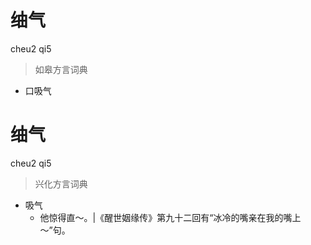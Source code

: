# 䌷气
cheu2 qi5
> 如皋方言词典
- 口吸气

# 䌷气
cheu2 qi5
> 兴化方言词典
- 吸气
  - 他惊得直～。|《醒世姻缘传》第九十二回有“冰冷的嘴亲在我的嘴上～”句。

